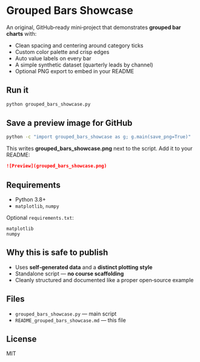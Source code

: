 # Grouped Bars Showcase

An original, GitHub‑ready mini‑project that demonstrates **grouped bar charts** with:

- Clean spacing and centering around category ticks
- Custom color palette and crisp edges
- Auto value labels on every bar
- A simple synthetic dataset (quarterly leads by channel)
- Optional PNG export to embed in your README

## Run it

```bash
python grouped_bars_showcase.py
```

## Save a preview image for GitHub

```bash
python -c "import grouped_bars_showcase as g; g.main(save_png=True)"
```

This writes **grouped\_bars\_showcase.png** next to the script. Add it to your README:

```markdown
![Preview](grouped_bars_showcase.png)
```

## Requirements

- Python 3.8+
- `matplotlib`, `numpy`

Optional `requirements.txt`:

```
matplotlib
numpy
```

## Why this is safe to publish

- Uses **self‑generated data** and a **distinct plotting style**
- Standalone script — **no course scaffolding**
- Cleanly structured and documented like a proper open‑source example

## Files

- `grouped_bars_showcase.py` — main script
- `README_grouped_bars_showcase.md` — this file

## License

MIT

